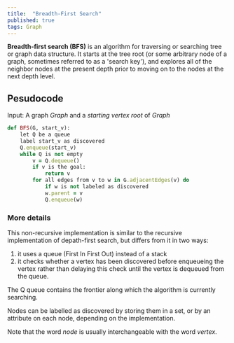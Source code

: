 ```yaml
---
title:  "Breadth-First Search"
published: true
tags: Graph
---
```


**Breadth-first search (BFS)** is an algorithm for traversing or searching tree or graph
data structure. It starts at the tree root (or some arbitrary node of a graph, sometimes
referred to as a 'search key'), and explores all of the neighbor nodes at the present
depth prior to moving on to the nodes at the next depth level.

## Pesudocode

Input: A graph *Graph* and a *starting vertex root* of *Graph*

```ruby
def BFS(G, start_v):
    let Q be a queue
    label start_v as discovered
    Q.enqueue(start_v)
    while Q is not empty
        v = Q.dequeue()
        if v is the goal:
            return v
        for all edges from v to w in G.adjacentEdges(v) do
            if w is not labeled as discovered
            w.parent = v
            Q.enqueue(w)
```

### More details

This non-recursive implementation is similar to the recursive implementation of
depath-first search, but differs from it in two ways:

1. it uses a queue (First In First Out) instead of a stack
2. it checks whether a vertex has been discovered before enqueueing the vertex rather than
   delaying this check until the vertex is dequeued from the queue.

The Q queue contains the frontier along which the algorithm is currently searching.

Nodes can be labelled as discovered by storing them in a set, or by an attribute on each
node, depending on the implementation.

Note that the word *node* is usually interchangeable with the word *vertex*.
